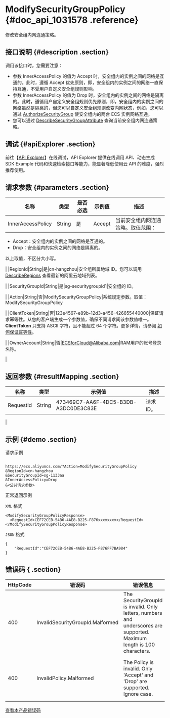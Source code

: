 # ModifySecurityGroupPolicy {#doc_api_1031578 .reference}

修改安全组内网连通策略。

## 接口说明 {#description .section}

调用该接口时，您需要注意：

-   参数 InnerAccessPolicy 的值为 Accept 时，安全组内的实例之间的网络是互通的。此时，遵循 Accept 优先原则，即，安全组内的实例之间的网络一直保持互通，不受用户自定义安全组规则影响。
-   参数 InnerAccessPolicy 的值为 Drop 时，安全组内的实例之间的网络是隔离的。此时，遵循用户自定义安全组规则优先原则，即，安全组内的实例之间的网络虽然是隔离的，但您可以自定义安全组规则改变内网状态，例如，您可以通过 [AuthorizeSecurityGroup](~~25554~~) 使安全组内的两台 ECS 实例网络互通。
-   您可以通过 [DescribeSecurityGroupAttribute](~~25555~~) 查询当前安全组内网连通策略。

## 调试 {#apiExplorer .section}

前往【[API Explorer](https://api.aliyun.com/#product=Ecs&api=ModifySecurityGroupPolicy)】在线调试，API Explorer 提供在线调用 API、动态生成 SDK Example 代码和快速检索接口等能力，能显著降低使用云 API 的难度，强烈推荐使用。

## 请求参数 {#parameters .section}

|名称|类型|是否必选|示例值|描述|
|--|--|----|---|--|
|InnerAccessPolicy|String|是|Accept|当前安全组内网连通策略。取值范围：

 -   Accept：安全组内的实例之间的网络是互通的。
-   Drop：安全组内的实例之间的网络是隔离的。

 以上取值，不区分大小写。

 |
|RegionId|String|是|cn-hangzhou|安全组所属地域 ID。您可以调用 [DescribeRegions](~~25609~~) 查看最新的阿里云地域列表。

 |
|SecurityGroupId|String|是|sg-securitygroupid1|安全组的 ID。

 |
|Action|String|否|ModifySecurityGroupPolicy|系统规定参数。取值：ModifySecurityGroupPolicy

 |
|ClientToken|String|否|123e4567-e89b-12d3-a456-426655440000|保证请求幂等性。从您的客户端生成一个参数值，确保不同请求间该参数值唯一。**ClientToken** 只支持 ASCII 字符，且不能超过 64 个字符。更多详情，请参阅 [如何保证幂等性](~~25693~~)。

 |
|OwnerAccount|String|否|ECSforCloud@Alibaba.com|RAM用户的账号登录名称。

 |

## 返回参数 {#resultMapping .section}

|名称|类型|示例值|描述|
|--|--|---|--|
|RequestId|String|473469C7-AA6F-4DC5-B3DB-A3DC0DE3C83E|请求 ID。

 |

## 示例 {#demo .section}

请求示例

``` {#request_demo}

https://ecs.aliyuncs.com/?Action=ModifySecurityGroupPolicy
&RegionId=cn-hangzhou
&SecurityGroupId=sg-1133aa
&InnerAccessPolicy=Drop
&<公共请求参数>

```

正常返回示例

`XML` 格式

``` {#xml_return_success_demo}
<ModifySecurityGroupPolicyResponse>
  <RequestId>CEF72CEB-54B6-4AE8-B225-F876xxxxxxxx</RequestId>
</ModifySecurityGroupPolicyResponse>

```

`JSON` 格式

``` {#json_return_success_demo}
{
	"RequestId":"CEF72CEB-54B6-4AE8-B225-F876FF7BA984"
}
```

## 错误码 { .section}

|HttpCode|错误码|错误信息|描述|
|--------|---|----|--|
|400|InvalidSecurityGroupId.Malformed|The SecurityGroupId is invalid. Only letters, numbers and underscores are supported. Maximum length is 100 characters.|无效的安全组ID。|
|400|InvalidPolicy.Malformed|The Policy is invalid. Only 'Accept' and 'Drop' are supported. Ignore case.|指定的Policy参数无效。|

[查看本产品错误码](https://error-center.aliyun.com/status/product/Ecs)

